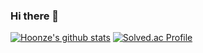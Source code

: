 ### Hi there 👋 
[![Hoonze's github stats](https://github-readme-stats.vercel.app/api?username=hoonze&show_icons=true&theme=graywhite)](https://github.com/hoonze/github-readme-stats)
[![Solved.ac Profile](http://mazassumnida.wtf/api/v2/generate_badge?boj=qkswo)](https://solved.ac/qkswo/)
<!--
**hoonze/hoonze** is a ✨ _special_ ✨ repository because its `README.md` (this file) appears on your GitHub profile.

Here are some ideas to get you started:

- 🔭 I’m currently working on ...
- 🌱 I’m currently learning ...
- 👯 I’m looking to collaborate on ...
- 🤔 I’m looking for help with ...
- 💬 Ask me about ...
- 📫 How to reach me: ...
- 😄 Pronouns: ...
- ⚡ Fun fact: ...
-->
